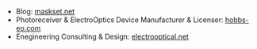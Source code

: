 + Blog: [maskset.net](https://maskset.net)
+ Photoreceiver & ElectroOptics Device Manufacturer & Licenser: [hobbs-eo.com](https://hobbs-eo.com)
+ Enegineering Consulting & Design: [electrooptical.net](https://electrooptical.net)

<!---
snhobbs/snhobbs is a ✨ special ✨ repository because its `README.md` (this file) appears on your GitHub profile.
You can click the Preview link to take a look at your changes.
--->
